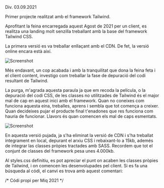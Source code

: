 Div. 03.09.2021

Primer projecte realitzat amb el framework Tailwind.

Aprofitant la feina encarregada aquest Agost de 2021 per un client, es realitza una landing molt senzilla treballant amb la base del framework Tailwind CSS.

La primera versió es va treballar enllaçant amb el CDN. <link href="https://unpkg.com/tailwindcss@^2/dist/tailwind.min.css" rel="stylesheet"> De fet, la versió online encara està així.

![Screenshot](/img/PLanding-Urban-1.jpg)

Més endavant, un cop acabada i amb la tranquilitat que dona la feina feta i el client content, investigo com treballar la fase de depuració del codi resultant de Tailwind.

La purga, m'agrada aquesta paraula ja que em recoda la película, o la depuració del codi CSS, de les classes no utilitzades de Tailwind és el major mal de cap en aquest inici amb el framework. Quan no coneixes com funciona aquesta eina, treballes, aprens i sembla que tot comença a creixer. Quan decideixes pujar el producte final t'enadones que res funciona com hauria de funcionar. Llavors és quan comencen els mal de caps esmentats.

![Screenshot](/img/PLanding-Urban-2.jpg)

En aquesta versió pujada, ja s'ha eliminat la versió de CDN i s'ha treballat íntegrament en local, depurant el arxiu CSS i rebaixant-lo a 15kb, ademés de integrar las classes pròpies tractades amb SASS. Recordem que tot el conjunt de classes del framework pesa unes 4.000kb.

Al styles.css definitiu, es pot apreciar el punt on acaben les classes pròpies de Tailwind, i on comencen les desenvolupades pel client. Si es fa una búsqueda al códi, el canvi es trova amb aquest comentari:

/* Códi propi per Miq 2021 */
